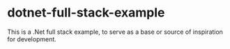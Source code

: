 # dotnet-full-stack-example
This is a .Net full stack example, to serve as a base or source of inspiration for development.
